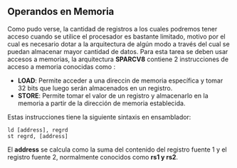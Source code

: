 ## Operandos en Memoria

Como pudo verse, la cantidad de registros a los cuales podremos tener acceso cuando se utilice el procesador es bastante limitado, motivo por el cual es necesario dotar a la arquitectura de algún modo a través del cual se puedan almacenar mayor cantidad de datos. Para esta tarea se deben usar accesos a memorias, la arquitectura __SPARCV8__ contiene 2 instrucciones de acceso a memoria conocidas como :

* **LOAD**: Permite acceder a una direccin de memoria específica y tomar 32 bits que luego serán almacenados en un registro.
* **STORE**: Permite tomar el valor de un registro y almacenarlo en la memoria a partir de la dirección de memoria establecida.

Estas instrucciones tiene la siguiente sintaxis en ensamblador:

```assembly
ld [address], regrd
st regrd, [address]
```

El **address** se calcula como la suma del contenido del registro fuente 1 y el registro fuente 2, normalmente conocidos como **rs1 y rs2**.
